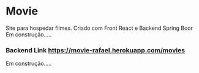 # Movie

Site para hospedar filmes.
Criado com Front React e Backend Spring Boor
Em construção.....

### Backend Link https://movie-rafael.herokuapp.com/movies

Em construção.....


